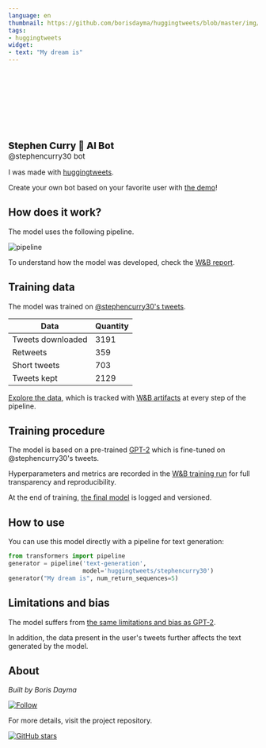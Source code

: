 ```yaml
---
language: en
thumbnail: https://github.com/borisdayma/huggingtweets/blob/master/img/logo.png?raw=true
tags:
- huggingtweets
widget:
- text: "My dream is"
---
```


<div>
<div style="width: 132px; height:132px; border-radius: 50%; background-size: cover; background-image: url('https://pbs.twimg.com/profile_images/1221629746234060800/wNXHLb8J_400x400.jpg')">
</div>
<div style="margin-top: 8px; font-size: 19px; font-weight: 800">Stephen Curry 🤖 AI Bot </div>
<div style="font-size: 15px">@stephencurry30 bot</div>
</div>

I was made with [huggingtweets](https://github.com/borisdayma/huggingtweets).

Create your own bot based on your favorite user with [the demo](https://colab.research.google.com/github/borisdayma/huggingtweets/blob/master/huggingtweets-demo.ipynb)!

## How does it work?

The model uses the following pipeline.

![pipeline](https://github.com/borisdayma/huggingtweets/blob/master/img/pipeline.png?raw=true)

To understand how the model was developed, check the [W&B report](https://wandb.ai/wandb/huggingtweets/reports/HuggingTweets-Train-a-Model-to-Generate-Tweets--VmlldzoxMTY5MjI).

## Training data

The model was trained on [@stephencurry30's tweets](https://twitter.com/stephencurry30).

| Data | Quantity |
| --- | --- |
| Tweets downloaded | 3191 |
| Retweets | 359 |
| Short tweets | 703 |
| Tweets kept | 2129 |

[Explore the data](https://wandb.ai/wandb/huggingtweets/runs/3rk7yd66/artifacts), which is tracked with [W&B artifacts](https://docs.wandb.com/artifacts) at every step of the pipeline.

## Training procedure

The model is based on a pre-trained [GPT-2](https://huggingface.co/gpt2) which is fine-tuned on @stephencurry30's tweets.

Hyperparameters and metrics are recorded in the [W&B training run](https://wandb.ai/wandb/huggingtweets/runs/209zunsz) for full transparency and reproducibility.

At the end of training, [the final model](https://wandb.ai/wandb/huggingtweets/runs/209zunsz/artifacts) is logged and versioned.

## How to use

You can use this model directly with a pipeline for text generation:

```python
from transformers import pipeline
generator = pipeline('text-generation',
                     model='huggingtweets/stephencurry30')
generator("My dream is", num_return_sequences=5)
```

## Limitations and bias

The model suffers from [the same limitations and bias as GPT-2](https://huggingface.co/gpt2#limitations-and-bias).

In addition, the data present in the user's tweets further affects the text generated by the model.

## About

*Built by Boris Dayma*

[![Follow](https://img.shields.io/twitter/follow/borisdayma?style=social)](https://twitter.com/intent/follow?screen_name=borisdayma)

For more details, visit the project repository.

[![GitHub stars](https://img.shields.io/github/stars/borisdayma/huggingtweets?style=social)](https://github.com/borisdayma/huggingtweets)
